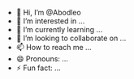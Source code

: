 - 👋 Hi, I’m @Abodleo
- 👀 I’m interested in ...
- 🌱 I’m currently learning ...
- 💞️ I’m looking to collaborate on ...
- 📫 How to reach me ...
- 😄 Pronouns: ...
- ⚡ Fun fact: ...

<!---
Abodleo/Abodleo is a ✨ special ✨ repository because its `README.md` (this file) appears on your GitHub profile.
You can click the Preview link to take a look at your changes.
--->

